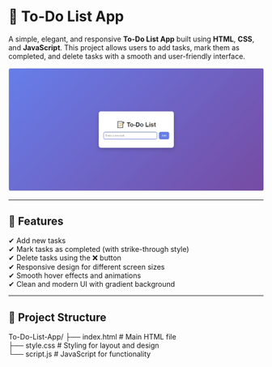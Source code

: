# 📝 To-Do List App

A simple, elegant, and responsive **To-Do List App** built using **HTML**, **CSS**, and **JavaScript**. This project allows users to add tasks, mark them as completed, and delete tasks with a smooth and user-friendly interface.

![To-Do List App Output](https://raw.githubusercontent.com/Prajnapunya09/To-Do-List-App/main/output%20img(To-Do%20list%20app).jpg)

---

## 🚀  Features

✔ Add new tasks  
✔ Mark tasks as completed (with strike-through style)  
✔ Delete tasks using the ❌ button  
✔ Responsive design for different screen sizes  
✔ Smooth hover effects and animations  
✔ Clean and modern UI with gradient background

---

## 📂  Project Structure

To-Do-List-App/
├── index.html # Main HTML file  
├── style.css # Styling for layout and design  
└── script.js # JavaScript for functionality
